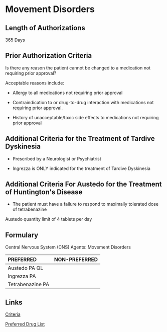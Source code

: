 # Movement Disorders

## Length of Authorizations

365 Days

## Prior Authorization Criteria

Is there any reason the patient cannot be changed to a medication not requiring prior approval?

Acceptable reasons include:

- Allergy to all medications not requiring prior approval

- Contraindication to or drug-to-drug interaction with medications not requiring prior approval.

- History of unacceptable/toxic side effects to medications not requiring prior approval

## Additional Criteria for the Treatment of Tardive Dyskinesia

- Prescribed by a Neurologist or Psychiatrist

- Ingrezza is ONLY indicated for the treatment of Tardive Dyskinesia

## Additional Criteria For Austedo for the Treatment of Huntington's Disease

- The patient must have a failure to respond to maximally tolerated dose of tetrabenazine

Austedo quantity limit of 4 tablets per day

## Formulary

Central Nervous System (CNS) Agents: Movement Disorders

| PREFERRED | NON-PREFERRED |
| :--- | ---: |
| Austedo PA QL    | |
| Ingrezza PA      | |
| Tetrabenazine PA | |

## Links

[Criteria](https://pharmacy.medicaid.ohio.gov/sites/default/files/20220415_UPDL_Criteria_FINAL_.pdf#page=36)

[Preferred Drug List](https://pharmacy.medicaid.ohio.gov/sites/default/files/20220701_UPDL_FINAL.pdf#page=15)
